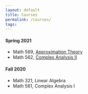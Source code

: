 ```yaml
---
layout: default
title: Courses
permalink: /courses/
tags: 
---
```


#### Spring 2021

- Math 569, [Approximation Theory](https://learn.unm.edu/)
- Math 562, [Complex Analysis II](https://learn.unm.edu/)

#### Fall 2020

- Math 321, Linear Algebra
- Math 561, Complex Analysis I
